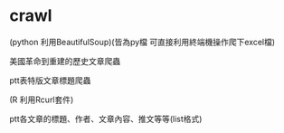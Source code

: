 # crawl
(python 利用BeautifulSoup)(皆為py檔 可直接利用終端機操作爬下excel檔) 

美國革命到重建的歷史文章爬蟲

ptt表特版文章標題爬蟲

(R 利用Rcurl套件)

ptt各文章的標題、作者、文章內容、推文等等(list格式)
